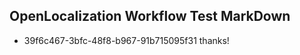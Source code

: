 ## OpenLocalization Workflow Test MarkDown
* 39f6c467-3bfc-48f8-b967-91b715095f31 thanks!

<!--HONumber=Aug16_HO4-->


